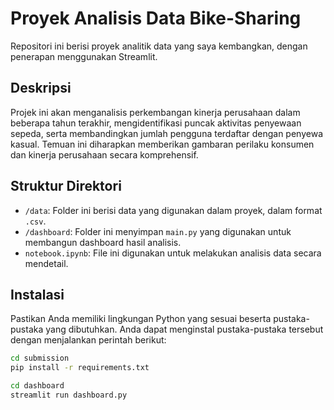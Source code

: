 # Proyek Analisis Data Bike-Sharing

Repositori ini berisi proyek analitik data yang saya kembangkan, dengan penerapan menggunakan Streamlit.

## Deskripsi

Projek ini akan menganalisis perkembangan kinerja perusahaan dalam beberapa tahun terakhir, mengidentifikasi puncak aktivitas penyewaan sepeda, serta membandingkan jumlah pengguna terdaftar dengan penyewa kasual. Temuan ini diharapkan memberikan gambaran perilaku konsumen dan kinerja perusahaan secara komprehensif.

## Struktur Direktori

- `/data`: Folder ini berisi data yang digunakan dalam proyek, dalam format `.csv`.
- `/dashboard`: Folder ini menyimpan `main.py` yang digunakan untuk membangun dashboard hasil analisis.
- `notebook.ipynb`: File ini digunakan untuk melakukan analisis data secara mendetail.

## Instalasi

Pastikan Anda memiliki lingkungan Python yang sesuai beserta pustaka-pustaka yang dibutuhkan. Anda dapat menginstal pustaka-pustaka tersebut dengan menjalankan perintah berikut:

```bash
cd submission
pip install -r requirements.txt

cd dashboard
streamlit run dashboard.py
